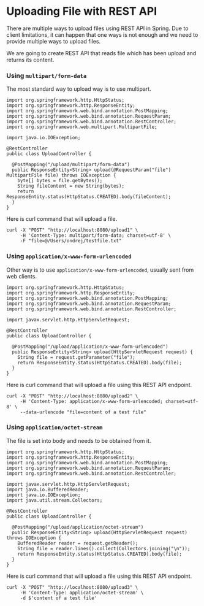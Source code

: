 # Uploading File with REST API

There are multiple ways to upload files using REST API in Spring. Due to client limitations, it can happen that one ways is not enough and we need to provide multiple ways to upload files. 

We are going to create REST API that reads file which has been upload and returns its content. 

### Using `multipart/form-data`

 The most standard way to upload way is to use multipart. 

```
import org.springframework.http.HttpStatus;
import org.springframework.http.ResponseEntity;
import org.springframework.web.bind.annotation.PostMapping;
import org.springframework.web.bind.annotation.RequestParam;
import org.springframework.web.bind.annotation.RestController;
import org.springframework.web.multipart.MultipartFile;

import java.io.IOException;

@RestController
public class UploadController {

  @PostMapping("/upload/multipart/form-data")
  public ResponseEntity<String> upload(@RequestParam("file") MultipartFile file) throws IOException {
    byte[] bytes = file.getBytes();
    String fileContent = new String(bytes);
    return ResponseEntity.status(HttpStatus.CREATED).body(fileContent);
  }
}
```

Here is curl command that will upload a file. 

```
curl -X "POST" "http://localhost:8080/upload1" \
     -H 'Content-Type: multipart/form-data; charset=utf-8' \
     -F "file=@/Users/ondrej/testfile.txt"
```

### Using `application/x-www-form-urlencoded`

 Other way is to use `application/x-www-form-urlencoded`, usually  sent from web clients.

```
import org.springframework.http.HttpStatus;
import org.springframework.http.ResponseEntity;
import org.springframework.web.bind.annotation.PostMapping;
import org.springframework.web.bind.annotation.RequestParam;
import org.springframework.web.bind.annotation.RestController;

import javax.servlet.http.HttpServletRequest;

@RestController
public class UploadController {

  @PostMapping("/upload/application/x-www-form-urlencoded")
  public ResponseEntity<String> upload(HttpServletRequest request) {
    String file = request.getParameter("file");
    return ResponseEntity.status(HttpStatus.CREATED).body(file);
  }
}
```

Here is curl command that will upload a file using this REST API endpoint. 

```
curl -X "POST" "http://localhost:8080/upload2" \
     -H 'Content-Type: application/x-www-form-urlencoded; charset=utf-8' \
     --data-urlencode "file=content of a test file"
```

### Using `application/octet-stream`

The file is set into body and needs to be obtained from it. 

```
import org.springframework.http.HttpStatus;
import org.springframework.http.ResponseEntity;
import org.springframework.web.bind.annotation.PostMapping;
import org.springframework.web.bind.annotation.RequestParam;
import org.springframework.web.bind.annotation.RestController;

import javax.servlet.http.HttpServletRequest;
import java.io.BufferedReader;
import java.io.IOException;
import java.util.stream.Collectors;

@RestController
public class UploadController {

  @PostMapping("/upload/application/octet-stream")
  public ResponseEntity<String> upload(HttpServletRequest request) throws IOException {
    BufferedReader reader = request.getReader();
    String file = reader.lines().collect(Collectors.joining("\n"));
    return ResponseEntity.status(HttpStatus.CREATED).body(file);
  }
}
```

Here is curl command that will upload a file using this REST API endpoint. 

```
curl -X "POST" "http://localhost:8080/upload3" \
     -H 'Content-Type: application/octet-stream' \
     -d $'content of a test file'
```



